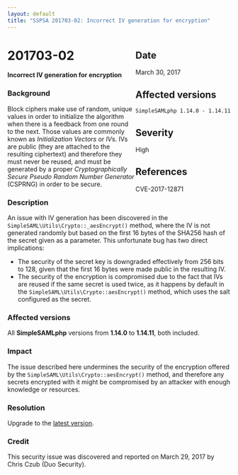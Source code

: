 ```yaml
---
layout: default
title: "SSPSA 201703-02: Incorrect IV generation for encryption"
---
```


<aside><div class="sidebar-warning" style="float: right;">
<h2>Date</h2>
March 30, 2017
<h2>Affected versions</h2>
<code>SimpleSAMLphp 1.14.0 - 1.14.11</code>
<h2>Severity</h2>
High
<h2>References</h2>
CVE-2017-12871
</div></aside>

# 201703-02

**Incorrect IV generation for encryption**

### Background

Block ciphers make use of random, unique values in order to initialize the algorithm when there is a feedback from one
round to the next. Those values are commonly known as _Initialization Vectors_ or *IV*s. IVs are public (they are
attached to the resulting ciphertext) and therefore they must never be reused, and must be generated by a proper
_Cryptographically Secure Pseudo Random Number Generator_ (CSPRNG) in order to be secure.

### Description

An issue with IV generation has been discovered in the `SimpleSAML\Utils\Crypto::_aesEncrypt()` method, where the IV
is not generated randomly but based on the first 16 bytes of the SHA256 hash of the secret given as a parameter. This
unfortunate bug has two direct implications:

* The security of the secret key is downgraded effectively from 256 bits to 128, given that the first 16 bytes were
made public in the resulting IV.
* The security of the encryption is compromised due to the fact that IVs are reused if the same secret is used twice,
as it happens by default in the `SimpleSAML\Utils\Crypto::aesEncrypt()` method, which uses the salt configured as the
secret.

### Affected versions

All **SimpleSAMLphp** versions from **1.14.0** to **1.14.11**, both included.

### Impact

The issue described here undermines the security of the encryption offered by the
`SimpleSAML\Utils\Crypto::aesEncrypt()` method, and therefore any secrets encrypted with it might be compromised by an
attacker with enough knowledge or resources.

### Resolution

Upgrade to the [latest version](/download).

### Credit

This security issue was discovered and reported on March 29, 2017 by Chris Czub (Duo Security).

